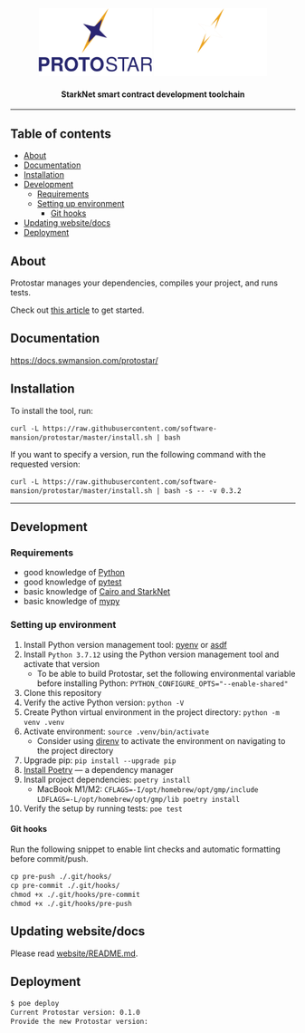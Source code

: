 <div align="center">
  <img src="./readme/protostar-logo--dark.svg#gh-light-mode-only" width=200 alt="protostar-logo" />
  <img src="./readme/protostar-logo--light.svg#gh-dark-mode-only" width=200 alt="protostar-logo" />

  <h4>StarkNet smart contract development toolchain</h4>

</div>

---

## Table of contents <!-- omit in toc -->
- [About](#about)
- [Documentation](#documentation)
- [Installation](#installation)
- [Development](#development)
  - [Requirements](#requirements)
  - [Setting up environment](#setting-up-environment)
    - [Git hooks](#git-hooks)
- [Updating website/docs](#updating-websitedocs)
- [Deployment](#deployment)



## About
Protostar manages your dependencies, compiles your project, and runs tests.

Check out [this article](https://blog.swmansion.com/testing-starknet-contracts-made-easy-with-protostar-2ecdad3c9133) to get started.

## Documentation
https://docs.swmansion.com/protostar/

## Installation

To install the tool, run:

```shell
curl -L https://raw.githubusercontent.com/software-mansion/protostar/master/install.sh | bash
```

If you want to specify a version, run the following command with the requested version:

```console
curl -L https://raw.githubusercontent.com/software-mansion/protostar/master/install.sh | bash -s -- -v 0.3.2
```

---

## Development

### Requirements
- good knowledge of [Python](https://www.python.org/)
- good knowledge of [pytest](https://docs.pytest.org/en/7.1.x/)
- basic knowledge of [Cairo and StarkNet](https://www.cairo-lang.org/docs/index.html)
- basic knowledge of [mypy](https://mypy.readthedocs.io/en/stable/getting_started.html)


### Setting up environment

1. Install Python version management tool: [pyenv](https://github.com/pyenv/pyenv) or [asdf](https://github.com/asdf-vm/asdf)
1. Install `Python 3.7.12` using the Python version management tool and activate that version
   - To be able to build Protostar, set the following environmental variable before installing Python: `PYTHON_CONFIGURE_OPTS="--enable-shared"`
1. Clone this repository
1. Verify the active Python version: `python -V`
1. Create Python virtual environment in the project directory: `python -m venv .venv`
1. Activate environment: `source .venv/bin/activate`
    - Consider using [direnv](https://direnv.net/) to activate the environment on navigating to the project directory
1. Upgrade pip: `pip install --upgrade pip`
1. [Install Poetry](https://python-poetry.org/docs/#installation) — a dependency manager
1. Install project dependencies: `poetry install`
    - MacBook M1/M2: `CFLAGS=-I/opt/homebrew/opt/gmp/include LDFLAGS=-L/opt/homebrew/opt/gmp/lib poetry install`
1. Verify the setup by running tests: `poe test`


#### Git hooks

Run the following snippet to enable lint checks and automatic formatting before commit/push.

```shell
cp pre-push ./.git/hooks/
cp pre-commit ./.git/hooks/
chmod +x ./.git/hooks/pre-commit
chmod +x ./.git/hooks/pre-push
```

## Updating website/docs
Please read [website/README.md](./website/README.md).

## Deployment
```
$ poe deploy
Current Protostar version: 0.1.0
Provide the new Protostar version:
```
